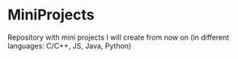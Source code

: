 # MiniProjects
Repository with mini projects I will create from now on (in different languages: C/C++, JS, Java, Python)
